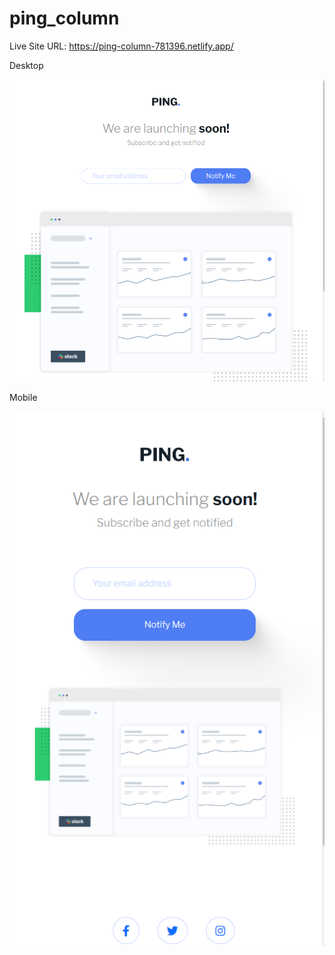 # ping_column

Live Site URL: https://ping-column-781396.netlify.app/

Desktop

![](end%20result/Screenshot%202022-06-05%20150002.png)

Mobile

![](end%20result/Screenshot%202022-06-05%20150027.png)
